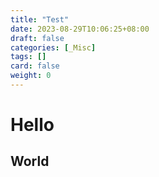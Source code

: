 ```yaml
---
title: "Test"
date: 2023-08-29T10:06:25+08:00
draft: false
categories: [_Misc]
tags: []
card: false
weight: 0
---
```


# Hello
## World